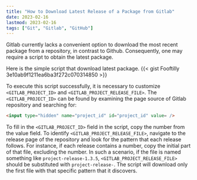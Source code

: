 ```yaml
---
title: "How to Download Latest Release of a Package from Gitlab"
date: 2023-02-16
lastmod: 2023-02-16
tags: ["Git", "Gitlab", "GitHub"]
---
```


Gitlab currently lacks a convenient option to download the most recent package from a repository,
in contrast to Github.
Consequently,
one may require a script to obtain the latest package.

Here is the simple script that download latest package.
{{< gist Fooftilly 3e10ab9f1211ea6ba3f272c070314850 >}}

To execute this script successfully,
it is necessary to customize `<GITLAB_PROJECT_ID>` and `<GITLAB_PROJECT_RELEASE_FILE>`.
The `<GITLAB_PROJECT_ID>` can be found by examining the page source of Gitlab repository and searching for:

```html
<input type="hidden" name="project_id" id="project_id" value= />
```

To fill in the `<GITLAB_PROJECT_ID>` field in the script,
copy the number from the value field.
To identify `<GITLAB_PROJECT_RELEASE_FILE>`,
navigate to the release page of the repository and look for the pattern that each release follows.
For instance,
if each release contains a number,
copy the initial part of that file,
excluding the number.
In such a scenario,
if the file is named something like `project-release-1.3.5`,
`<GITLAB_PROJECT_RELEASE_FILE>` should be substituted with `project-release-`.
The script will download only the first file with that specific pattern that it discovers.
